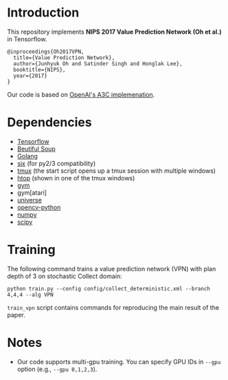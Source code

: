 # Introduction
This repository implements **NIPS 2017 Value Prediction Network (Oh et al.)** in Tensorflow.
```
@inproceedings{Oh2017VPN,
  title={Value Prediction Network},
  author={Junhyuk Oh and Satinder Singh and Honglak Lee},
  booktitle={NIPS},
  year={2017}
}
```
Our code is based on [OpenAI's A3C implemenation](https://github.com/openai/universe-starter-agent).

# Dependencies
 * [Tensorflow](https://www.tensorflow.org/install/)
 * [Beutiful Soup](https://www.crummy.com/software/BeautifulSoup/bs4/doc/)
 * [Golang](https://golang.org/doc/install)
 * [six](https://pypi.python.org/pypi/six) (for py2/3 compatibility)
 * [tmux](https://tmux.github.io/) (the start script opens up a tmux session with multiple windows)
 * [htop](https://hisham.hm/htop/) (shown in one of the tmux windows)
 * [gym](https://pypi.python.org/pypi/gym)
 * gym[atari]
 * [universe](https://pypi.python.org/pypi/universe)
 * [opencv-python](https://pypi.python.org/pypi/opencv-python)
 * [numpy](https://pypi.python.org/pypi/numpy)
 * [scipy](https://pypi.python.org/pypi/scipy)

# Training
The following command trains a value prediction network (VPN) with plan depth of 3 on stochastic Collect domain:
```
python train.py --config config/collect_deterministic.xml --branch 4,4,4 --alg VPN
```
`train_vpn` script contains commands for reproducing the main result of the paper.

# Notes
* Our code supports multi-gpu training. You can specify GPU IDs in `--gpu` option (e.g., `--gpu 0,1,2,3`). 

